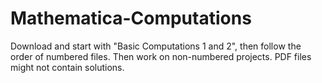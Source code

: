 # Mathematica-Computations

Download and start with "Basic Computations 1 and 2", then follow the order of numbered files.
Then work on non-numbered projects.
PDF files might not contain solutions.
